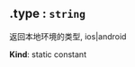 <a name="module_miot/Host.type"></a>

## .type : <code>string</code>
返回本地环境的类型, ios|android

**Kind**: static constant  
